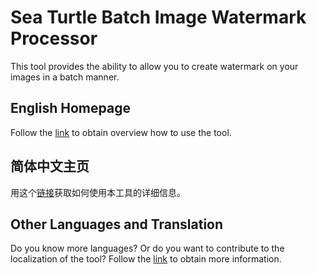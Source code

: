 # Sea Turtle Batch Image Watermark Processor
This tool provides the ability to allow you to create watermark on your images in a batch manner.

## English Homepage ##
Follow the [link](https://github.com/hardywang/batch-image-watermark-processor/blob/wiki/SeaTurtle2_English.md) to obtain overview how to use the tool.
## 简体中文主页 ##
用这个[链接](https://github.com/hardywang/batch-image-watermark-processor/blob/wiki/SeaTurtle2_SimplifiedChinese.md)获取如何使用本工具的详细信息。
## Other Languages and Translation ##
Do you know more languages? Or do you want to contribute to the localization of the tool? Follow the [link](https://github.com/hardywang/batch-image-watermark-processor/blob/wiki/SeaTurtle2_Localization.md) to obtain more information.
